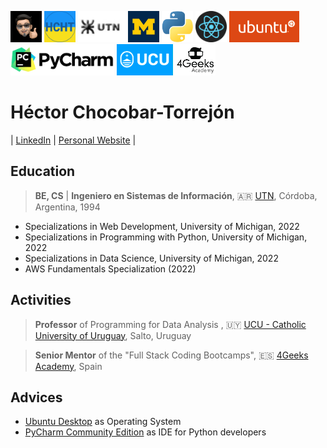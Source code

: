 <img src="./img/gravatar-hector.png"
     height="50"
     alt="Avatar de Héctor">
<img src="./img/logo-hcht-uk.jpg"
     width="50" height="50"
     alt="I stand with Ukraine">
<img src="./img/logo-utn.png"
     height="50"
     alt="Universidad Tecnológica Nacional">
<img src="./img/university-of-michigan.jpeg"
     height="50"
     alt="University of Michigan">
<img src="./img/logo-python.png"
     height="50"
     alt="Logo Python">
<img src="./img/logo-reactjs.png"
     height="50"
     alt="Logo React">
<img src="./img/logo-ubuntu.png"
     height="50"
     alt="Logo Ubuntu">
<img src="./img/logo-pycharm.png"
     height="50"
     alt="Logo PyCharm">
<img src="./img/logo-ucu.png"
     height="50"
     alt="Logo Catholic University of Uruguay">
<img src="./img/logo-4geeks.png"
     height="50"
     alt="Logo 4Geeks Academy">

# Héctor Chocobar-Torrejón

| [LinkedIn](https://www.linkedin.com/in/hector-chocobar/) | [Personal Website](https://chocobar.net) |

## Education

> **BE, CS** | **Ingeniero en Sistemas de Información**, 🇦🇷 [UTN](https://www.frc.utn.edu.ar/), Córdoba, Argentina, 1994

- Specializations in Web Development, University of Michigan, 2022
- Specializations in Programming with Python, University of Michigan, 2022
- Specializations in Data Science, University of Michigan, 2022
- AWS Fundamentals Specialization (2022)

## Activities

> **Professor** of Programming for Data Analysis , 🇺🇾  [UCU - Catholic University of Uruguay](https://ucu.edu.uy), Salto, Uruguay

> **Senior Mentor** of the "Full Stack Coding Bootcamps", 🇪🇸 [4Geeks Academy](https://4geeksacademy.com/), Spain

## Advices

- [Ubuntu Desktop](https://ubuntu.com/download/desktop) as Operating System
- [PyCharm Community Edition](https://www.jetbrains.com/pycharm/download/) as IDE for Python developers
